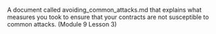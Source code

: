 A document called avoiding_common_attacks.md that explains what measures you took to ensure that your contracts are not susceptible to common attacks. (Module 9 Lesson 3)

